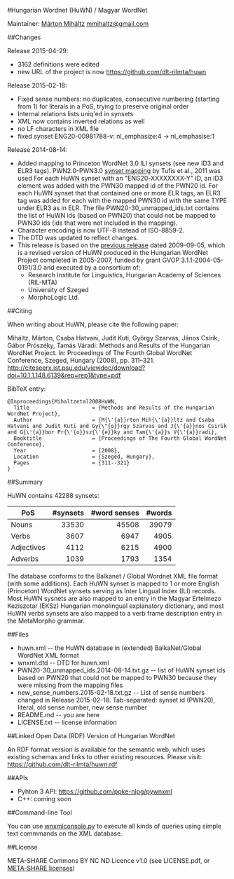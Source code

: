 #Hungarian Wordnet (HuWN) / Magyar WordNet

Maintainer: 
[Márton Miháltz](http://www.nytud.hu/depts/corpus/Mihaltz_Marton.html) <mmihaltz@gmail.com>

##Changes

Release 2015-04-29:
- 3162 definitions were edited
- new URL of the project is now https://github.com/dlt-rilmta/huwn

Release 2015-02-18:
- Fixed sense numbers: no duplicates, consecutive numbering (starting from 1) for literals in a PoS, trying to preserve original order
- Internal relations lists uniq'ed in synsets
- XML now contains inverted relations as well
- no LF characters in XML file
- fixed synset ENG20-00981788-v: nl_emphasize:4 -> nl_emphasise:1

Release 2014-08-14:
- Added mapping to Princeton WordNet 3.0 ILI synsets (see new ID3 and ELR3 tags).
  PWN2.0-PWN3.0 [synset mapping](http://ws.racai.ro:9191/repository/browse/princeton-wordnet-30-to-20-concept-mapping/d0986cbefb6811e2a8ad00237df3e358726887c928ac4fdba813ba9657d93ead/ ) by Tufis et al., 2011 was used 
  For each HuWN synset with an "ENG20-XXXXXXXX-Y" ID, an ID3 element was added with the PWN30 mapped id of the PWN20 id.
  For each HuWN synset that that contained one or more ELR tags, an ELR3 tag was added for each with the mapped PWN30 id with the same TYPE under ELR3 as in ELR.
  The file PWN20-30_unmapped_ids.txt contains the list of HuWN ids (based on PWN20) that could not be mapped to PWN30 ids (ids that were not included in the mapping).
- Character encoding is now UTF-8 instead of ISO-8859-2.
- The DTD was updated to reflect changes.
- This release is based on the [previous release](http://www.inf.u-szeged.hu/rgai/nlp?lang=en&page=nlpproj_hunont) dated 2009-09-05, which is a revised version of HuWN produced in the Hungarian WordNet Project completed in 2005-2007, funded by grant GVOP 3.1.1-2004-05-0191/3.0 and executed by a consortium of:
  * Research Institute for Linguistics, Hungarian Academy of Sciences (RIL-MTA)
  * University of Szeged
  * MorphoLogic Ltd.


##Citing

When writing about HuWN, please cite the following paper:

Miháltz, Márton, Csaba Hatvani, Judit Kuti, György Szarvas, János Csirik, Gábor Prószéky, Tamás Váradi: Methods and Results of the Hungarian WordNet Project. In: Proceedings of The Fourth Global WordNet Conference, Szeged, Hungary (2008), pp. 311–321.
http://citeseerx.ist.psu.edu/viewdoc/download?doi=10.1.1.148.6139&rep=rep1&type=pdf

BibTeX entry:
```
@Inproceedings{Mihaltzetal2008HuWN,
  Title                    = {Methods and Results of the Hungarian WordNet Project},
  Author                   = {M{\'{a}}rton Mih{\'{a}}ltz and Csaba Hatvani and Judit Kuti and Gy{\"{o}}rgy Szarvas and J{\'{a}}nos Csirik and G{\'{a}}bor Pr{\'{o}}sz{\'{e}}ky and Tam{\'{a}}s V{\'{a}}radi},
  Booktitle                = {Proceedings of The Fourth Global WordNet Conference},
  Year                     = {2008},
  Location                 = {Szeged, Hungary},
  Pages                    = {311--321}
}
```

##Summary

HuWN contains 42288 synsets:

| PoS | #synsets | #word senses | #words |
| --- | -------: | -----------:| -----: |
| Nouns | 33530 | 45508 | 39079 |
| Verbs | 3607 | 6947 | 4905 |
| Adjectives | 4112 | 6215 | 4900 |
| Adverbs | 1039 | 1793 | 1354 |

The database conforms to the Balkanet / Global Wordnet XML file format (with some additions).
Each HuWN synset is mapped to 1 or more English (Princeton) WordNet synsets serving as Inter Lingual Index (ILI) records. 
Most HuWN sysnets are also mapped to an entry in the Magyar Ertelmezo Keziszotar (EKSz) Hungarian monolingual explanatory dictionary,
and most HuWN verbs synsets are also mapped to a verb frame description entry in the MetaMorpho grammar.

##Files

* huwn.xml -- the HuWN database in (extended) BalkaNet/Global WordNet XML format
* wnxml.dtd -- DTD for huwn.xml
* PWN20-30_unmapped_ids.2014-08-14.txt.gz -- list of HuWN synset ids based on PWN20 that could not be mapped to PWN30 because they were missing from the mapping files
* new_sense_numbers.2015-02-18.txt.gz -- List of sense numbers changed in Release 2015-02-18. Tab-separated: synset id (PWN20), literal, old sense number, new sense number
* README.md -- you are here
* LICENSE.txt -- license information

##Linked Open Data (RDF) Version of Hungarian WordNet

An RDF format version is available for the semantic web, which uses existing schemas and links to other existing resources.
Please visit: https://github.com/dlt-rilmta/huwn.rdf

##APIs
- Pyhton 3 API: https://github.com/ppke-nlpg/pywnxml
- C++: coming soon

##Command-line Tool

You can use [wnxmlconsole.py](https://github.com/ppke-nlpg/pywnxml) to execute all kinds of queries using simple text commmands on the XML database.

##License

META-SHARE Commons BY NC ND Licence v1.0 (see LICENSE.pdf, or [META-SHARE licenses](http://www.meta-net.eu/meta-share/licenses))
